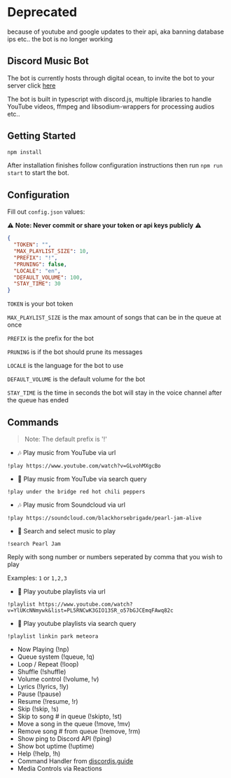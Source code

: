 # Deprecated
because of youtube and google updates to their api, aka banning database ips etc.. the bot is no longer working

## Discord Music Bot

The bot is currently hosts through digital ocean, to invite the bot to your server click [here](https://discord.com/api/oauth2/authorize?client_id=1056656249581740122&permissions=2184185856&scope=applications.commands%20bot)

The bot is built in typescript with discord.js, multiple libraries to handle YouTube videos, ffmpeg and libsodium-wrappers for processing audios etc..

## Getting Started

```sh
npm install
```

After installation finishes follow configuration instructions then run `npm run start` to start the bot.

## Configuration

Fill out `config.json` values:

⚠️ **Note: Never commit or share your token or api keys publicly** ⚠️

```json
{
  "TOKEN": "",
  "MAX_PLAYLIST_SIZE": 10,
  "PREFIX": "!",
  "PRUNING": false,
  "LOCALE": "en",
  "DEFAULT_VOLUME": 100,
  "STAY_TIME": 30
}
```

`TOKEN` is your bot token

`MAX_PLAYLIST_SIZE` is the max amount of songs that can be in the queue at once

`PREFIX` is the prefix for the bot

`PRUNING` is if the bot should prune its messages

`LOCALE` is the language for the bot to use

`DEFAULT_VOLUME` is the default volume for the bot

`STAY_TIME` is the time in seconds the bot will stay in the voice channel after the queue has ended


## Commands

> Note: The default prefix is '!'

- 🎶 Play music from YouTube via url

`!play https://www.youtube.com/watch?v=GLvohMXgcBo`

- 🔎 Play music from YouTube via search query

`!play under the bridge red hot chili peppers`

- 🎶 Play music from Soundcloud via url

`!play https://soundcloud.com/blackhorsebrigade/pearl-jam-alive`

- 🔎 Search and select music to play

`!search Pearl Jam`

Reply with song number or numbers seperated by comma that you wish to play

Examples: `1` or `1,2,3`

- 📃 Play youtube playlists via url

`!playlist https://www.youtube.com/watch?v=YlUKcNNmywk&list=PL5RNCwK3GIO13SR_o57bGJCEmqFAwq82c`

- 🔎 Play youtube playlists via search query

`!playlist linkin park meteora`

- Now Playing (!np)
- Queue system (!queue, !q)
- Loop / Repeat (!loop)
- Shuffle (!shuffle)
- Volume control (!volume, !v)
- Lyrics (!lyrics, !ly)
- Pause (!pause)
- Resume (!resume, !r)
- Skip (!skip, !s)
- Skip to song # in queue (!skipto, !st)
- Move a song in the queue (!move, !mv)
- Remove song # from queue (!remove, !rm)
- Show ping to Discord API (!ping)
- Show bot uptime (!uptime)
- Help (!help, !h)
- Command Handler from [discordjs.guide](https://discordjs.guide/)
- Media Controls via Reactions

